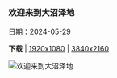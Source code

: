 ### 欢迎来到大沼泽地

日期：2024-05-29

**下载**  |  [1920x1080](https://cn.bing.com/th?id=OHR.Everglades90th_ZH-CN9853372570_1920x1080.jpg)  |  [3840x2160](https://cn.bing.com/th?id=OHR.Everglades90th_ZH-CN9853372570_UHD.jpg)

![欢迎来到大沼泽地](https://cn.bing.com/th?id=OHR.Everglades90th_ZH-CN9853372570_1920x1080.jpg "一片斜纹松和锯齿草大沼泽地国家公园，佛罗里达州，美国 (© Jonathan Gewirtz/Tandem Stills + Motion)")

